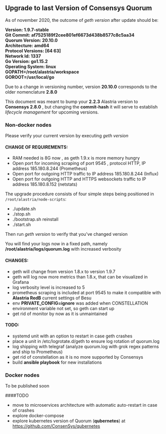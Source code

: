 
## Upgrade to last Version of Consensys Quorum

As of november 2020, the outcome of *geth version* after update should be:

**Version: 1.9.7-stable  
Git Commit: af7525189f2cee801ef6673d438b8577c8c5aa34  
Quorum Version: 20.10.0  
Architecture: amd64  
Protocol Versions: [64 63]  
Network Id: 1337  
Go Version: go1.15.2  
Operating System: linux  
GOPATH=/root/alastria/workspace  
GOROOT=/usr/local/go**  

Due to a change in versioning number, version **20.10.0** corresponds to the older nomenclature **2.8.0**

This document was meant to bump your **2.2.3** Alastria version to **Consensys 2.8.0** , but changing the **commit-hash** it will serve to establish *lifecycle management* for upcoming versions.

### Non-docker nodes

Please verify your current version by executing *geth version*

#### CHANGE OF REQUIREMENTS:
* RAM needed is 8G now , as geth 1.9.x is more memory hungry
* Open port for incoming scraping of port 9545 , protocol HTTP, IP address 185.180.8.244 (Prometheus)
* Open port for outgoing HTTP traffic to IP address 185.180.8.244 (Influx)
* Open port for outgoing HTTP and HTTPS websockets traffic to IP address 185.180.8.152 (netstats)

The upgrade procedure consists of four simple steps being positioned in ``/root/alastria/node-scripts``:

* ./update.sh
* ./stop.sh
* ./bootstrap.sh reinstall
* ./start.sh

Then run *geth version* to verify that you've changed version

You will find your logs now in a fixed path, namely **/root/alastria/logs/quorum.log** with increased verbosity

#### CHANGES:
* geth will change from version 1.8.x to version 1.9.7
* geth will log now more metrics than 1.8.x,  that can be visualized in Grafana
* log verbosity level is increased to 5
* prometheus scraping is included at port 9545 to make it compatible with **Alastria RedB** current settings of Besu
* env **PRIVATE_CONFIG=ignore** was added when CONSTELLATION environment variable not set, so geth can start up
* get rid of monitor by now as it is unmaintained

#### TODO:
* systemd unit with an option to restart in case geth crashes
* place a unit in /etc/logrotate.d/geth to ensure log rotation of quorum.log
* log shipping with telegraf (analyze quorum.log with grok regex patterns and ship to Prometheus)
* get rid of constellation as it is no more supported by Consensys
* build **ansible playbook** for new installations

### Docker nodes

To be published soon

####TODO
* move to microservices architecture with automatic auto-restart in case of crashes
* explore docker-compose
* explore kubernetes version of Quorum (**qubernetes**) at https://github.com/ConsenSys/qubernetes


